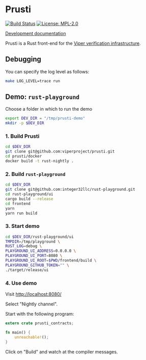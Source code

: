 # Prusti

[![Build Status][build_badge]][build_status]
[![License: MPL-2.0](https://img.shields.io/crates/l/prusti.svg)](#license)

[Development documentation][documentation]

Prusti is a Rust front-end for the [Viper verification
infrastructure](http://www.pm.inf.ethz.ch/research/viper.html).

[build_badge]: https://travis-ci.org/viperproject/prusti.svg
[build_status]: https://travis-ci.org/viperproject/prusti
[documentation]: https://viperproject.github.io/prusti-dev/prusti/


## Debugging

You can specify the log level as follows:

```bash
make LOG_LEVEL=trace run
```


## Demo: `rust-playground`

Choose a folder in which to run the demo
```bash
export DEV_DIR = "/tmp/prusti-demo"
mkdir -p $DEV_DIR
```

### 1. Build Prusti
```bash
cd $DEV_DIR
git clone git@github.com:viperproject/prusti.git
cd prusti/docker
docker build -t rust-nightly .
```

### 2. Build `rust-playground`
```bash
cd $DEV_DIR
git clone git@github.com:integer32llc/rust-playground.git
cd rust-playground/ui
cargo build --release
cd frontend
yarn
yarn run build
``` 

### 3. Start demo
```bash
cd $DEV_DIR/rust-playground/ui
TMPDIR=/tmp/playground \
RUST_LOG=debug \
PLAYGROUND_UI_ADDRESS=0.0.0.0 \
PLAYGROUND_UI_PORT=8080 \
PLAYGROUND_UI_ROOT=$PWD/frontend/build \
PLAYGROUND_GITHUB_TOKEN="" \
./target/release/ui
```

### 4. Use demo

Visit <http://localhost:8080/>

Select "Nightly channel".

Start with the following program:
```rust
extern crate prusti_contracts;

fn main() {
    unreachable!();
}
```

Click on "Build" and watch at the compiler messages.
